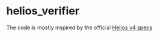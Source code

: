 # helios_verifier

The code is mostly inspired by the official [Helios v4 specs](https://documentation.heliosvoting.org/verification-specs/helios-v4)